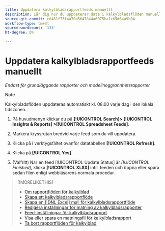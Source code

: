```yaml
---
title: Uppdatera kalkylbladsrapportfeeds manuellt
description: Lär dig hur du uppdaterar data i kalkylbladsflöden manuellt.
source-git-commit: cd461f73f4a70a5647844a6075ba1c65d64a9b04
workflow-type: tm+mt
source-wordcount: '133'
ht-degree: 0%

---
```


# Uppdatera kalkylbladsrapportfeeds manuellt

*Endast för grundläggande rapporter och modellnoggrannhetsrapporter*

>[!NOTE]
>
>Kalkylbladsflöden uppdateras automatiskt kl. 08.00 varje dag i den lokala tidszonen.

1. På huvudmenyn klickar du på **[!UICONTROL Search]> [!UICONTROL Insights & Reports] >[!UICONTROL Spreadsheet Feeds]**.

1. Markera kryssrutan bredvid varje feed som du vill uppdatera.

1. Klicka på i verktygsfältet ovanför datatabellen **[!UICONTROL Refresh]**.

1. Klicka på **[!UICONTROL Yes]**.

1. (Valfritt) När en feed [!UICONTROL Update Status] är *[!UICONTROL Finished]*, klicka **[!UICONTROL XLSX]** intill feeden och öppna eller spara sedan filen enligt webbläsarens normala procedur.

>[!MORELIKETHIS]
>
>* [Om rapportflöden för kalkylblad](spreadsheet-feed-about.md)
>* [Skapa ett kalkylbladsrapportflöde](spreadsheet-feed-create.md)
>* [Skapa en [!DNL Excel] mall för kalkylbladsrapportflöde](spreadsheet-feed-create-excel-template.md)
>* [Redigera inställningar för matning av kalkylbladsrapporter](spreadsheet-feed-edit.md)
>* [Feed-inställningar för kalkylbladsrapport](spreadsheet-feed-settings.md)
>* [Visa eller spara en matningsfil för kalkylbladsrapport](spreadsheet-feed-view-or-save.md)
>* [Ta bort rapportflöden för kalkylblad](spreadsheet-feed-delete.md)

